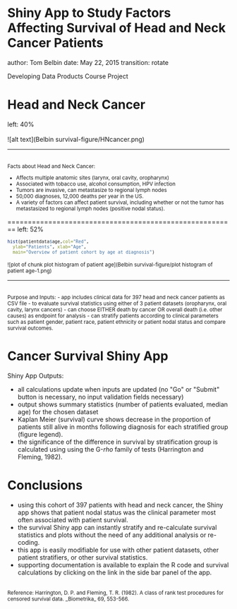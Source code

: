 Shiny App to Study Factors Affecting Survival of Head and Neck Cancer Patients
========================================================
author: Tom Belbin
date: May 22, 2015
transition: rotate

Developing Data Products Course Project

Head and Neck Cancer
========================================================
left: 40%
<br />
<br />
![alt text](Belbin survival-figure/HNcancer.png)
***
<br />
<small>
Facts about Head and Neck Cancer:

- Affects multiple anatomic sites (larynx, oral cavity, oropharynx)
- Associated with tobacco use, alcohol consumption, HPV infection
- Tumors are invasive, can metastasize to regional lymph nodes
- 50,000 diagnoses, 12,000 deaths per year in the US.
- A variety of factors can affect patient survival, including whether or not the tumor has metastasized to regional lymph nodes (positive nodal status).
</small>


========================================================
left: 52%

<small>



```r
hist(patientdata$age,col="Red",
  ylab="Patients", xlab="Age", 
  main="Overview of patient cohort by age at diagnosis")
```

![plot of chunk plot histogram of patient age](Belbin survival-figure/plot histogram of patient age-1.png) 
</small>
***
<br />

<small>
Purpose and Inputs:
- app includes clinical data for 397 head and neck cancer patients as CSV file
- to evaluate survival statistics using either of 3 patient datasets (oropharynx, oral cavity, larynx cancers)
- can choose EITHER death by cancer OR overall death (i.e. other causes) as endpoint for analysis
- can stratify patients according to clinical parameters such as patient gender, patient race, patient ethnicity or patient nodal status and compare survival outcomes.
</small>

Cancer Survival Shiny App
========================================================

Shiny App Outputs:

- all calculations update when inputs are updated (no "Go" or "Submit" button is necessary, no input validation fields necessary)
- output shows summary statistics (number of patients evaluated, median age) for the chosen dataset
- Kaplan Meier (survival) curve shows decrease in the proportion of patients still alive in months following diagnosis for each stratified group (figure legend).
- the significance of the difference in survival by stratification group is calculated using using the G-_rho_ family of tests (Harrington and Fleming, 1982).

Conclusions
========================================================
- using this cohort of 397 patients with head and neck cancer, the Shiny app shows that patient nodal status was the clinical parameter most often associated with patient survival.
- the survival Shiny app can instantly stratify and re-calculate survival statistics and plots without the need of any additional analysis or re-coding.
- this app is easily modifiable for use with other patient datasets, other patient stratifiers, or other survival statistics.
- supporting documentation is available to explain the R code and survival calculations by clicking on the link in the side bar panel of the app.
<br />

<small>
Reference:
Harrington, D. P. and Fleming, T. R. (1982). A class of rank test procedures for censored survival data. _Biometrika_ 69, 553-566.
</small>
